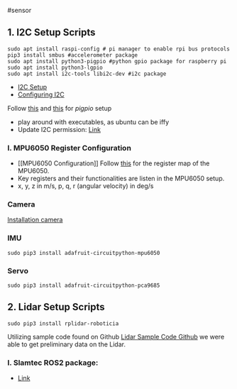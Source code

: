 #sensor 

## 1. I2C Setup Scripts
```shell
sudo apt install raspi-config # pi manager to enable rpi bus protocols
pip3 install smbus #accelerometer package
sudo apt install python3-pigpio #python gpio package for raspberry pi
sudo apt install python3-lgpio
sudo apt install i2c-tools libi2c-dev #i2c package
```

- [I2C Setup](https://askubuntu.com/questions/1273700/enable-spi-and-i2c-on-ubuntu-20-04-raspberry-pi)
- [Configuring I2C](https://learn.adafruit.com/adafruits-raspberry-pi-lesson-4-gpio-setup/configuring-i2c)

Follow [this](https://abyz.me.uk/rpi/pigpio/download.html)  and [this](https://forums.raspberrypi.com/viewtopic.php?t=319761) for *pigpio* setup 
- play around with executables, as ubuntu can be iffy
- Update I2C permission: [Link](https://ask.wingware.com/question/3/i2c-problem-with-remote-raspberry-pi/)

### I. MPU6050 Register Configuration
- [[MPU6050 Configuration]]
Follow [this](https://invensense.tdk.com/wp-content/uploads/2015/02/MPU-6000-Register-Map1.pdf) for the register map of the MPU6050.
- Key registers and their functionalities are listen in the MPU6050 setup.
- x, y, z in m/s, p, q, r (angular velocity) in deg/s

### Camera

[Installation camera](https://picamera.readthedocs.io/en/release-1.13/install.html)


### IMU

```shell
sudo pip3 install adafruit-circuitpython-mpu6050
```

### Servo

```shell
sudo pip3 install adafruit-circuitpython-pca9685
```


## 2. Lidar Setup Scripts
```shell
sudo pip3 install rplidar-roboticia
```

Utilizing sample code found on Github [Lidar Sample Code Github](https://github.com/Roboticia/RPLidar) we were able to get preliminary data on the Lidar. 

### I. Slamtec ROS2 package:
- [Link](https://github.com/Slamtec/sllidar_ros2)


